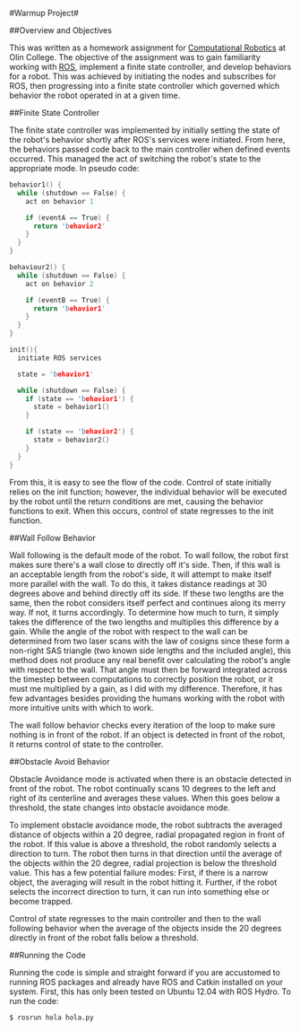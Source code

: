 #Warmup Project#

##Overview and Objectives

This was written as a homework assignment for [Computational
Robotics](https://sites.google.com/site/comprobofall14/home) at Olin College.
The objective of the assignment was to gain familiarity working with
[ROS](http://www.ros.org/), implement a finite state controller, and develop
behaviors for a robot. This was achieved by initiating the nodes and subscribes
for ROS, then progressing into a finite state controller which governed which
behavior the robot operated in at a given time. 


##Finite State Controller

The finite state controller was implemented by initially setting the state of
the robot's behavior shortly after ROS's services were initiated. From here, the
behaviors passed code back to the main controller when defined events occurred.
This managed the act of switching the robot's state to the appropriate mode. In
pseudo code:

```C
behavior1() {
  while (shutdown == False) {
    act on behavior 1

    if (eventA == True) {
      return 'behavior2'
    }
  }
}

behaviour2() {
  while (shutdown == False) {
    act on behavior 2

    if (eventB == True) {
      return 'behavior1'
    }
  }
}

init(){
  initiate ROS services

  state = 'behavior1'

  while (shutdown == False) {
    if (state == 'behavior1') {
      state = behavior1()
    }

    if (state == 'behavior2') {
      state = behavior2()
    }
  }
}
```

From this, it is easy to see the flow of the code. Control of state initially
relies on the init function; however, the individual behavior will be executed
by the robot until the return conditions are met, causing the behavior
functions to exit. When this occurs, control of state regresses to the init
function.


##Wall Follow Behavior

Wall following is the default mode of the robot. To wall follow, the robot
first makes sure there's a wall close to directly off it's side. Then, if this
wall is an acceptable length from the robot's side, it will attempt to make
itself more parallel with the wall. To do this, it takes distance readings at
30 degrees above and behind directly off its side. If these two lengths are the
same, then the robot considers itself perfect and continues along its merry
way. If not, it turns accordingly. To determine how much to turn, it simply
takes the difference of the two lengths and multiplies this difference by a
gain. While the angle of the robot with respect to the wall can be determined
from two laser scans with the law of cosigns since these form a non-right SAS
triangle (two known side lengths and the included angle), this method does not
produce any real benefit over calculating the robot's angle with respect to the
wall. That angle must then be forward integrated across the timestep between
computations to correctly position the robot, or it must me multiplied by a
gain, as I did with my difference. Therefore, it has few advantages besides
providing the humans working with the robot with more intuitive units with
which to work.

The wall follow behavior checks every iteration of the loop to make sure
nothing is in front of the robot. If an object is detected in front of the
robot, it returns control of state to the controller.


##Obstacle Avoid Behavior

Obstacle Avoidance mode is activated when there is an obstacle detected in
front of the robot. The robot continually scans 10 degrees to the left and
right of its centerline and averages these values. When this goes below a
threshold, the state changes into obstacle avoidance mode.

To implement obstacle avoidance mode, the robot subtracts the averaged distance
of objects within a 20 degree, radial propagated region in front of the robot.
If this value is above a threshold, the robot randomly selects a direction to
turn. The robot then turns in that direction until the average of the objects
within the 20 degree, radial projection is below the threshold value. This has
a few potential failure modes: First, if there is a narrow object, the
averaging will result in the robot hitting it. Further, if the robot selects
the incorrect direction to turn, it can run into something else or become
trapped.

Control of state regresses to the main controller and then to the wall
following behavior when the average of the objects inside the 20 degrees
directly in front of the robot falls below a threshold.


##Running the Code

Running the code is simple and straight forward if you are accustomed to
running ROS packages and already have ROS and Catkin installed on your system.
First, this has only been tested on Ubuntu 12.04 with ROS Hydro. To run the
code:

```bash
$ rosrun hola hola.py
```
